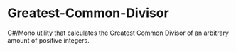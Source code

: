 # Greatest-Common-Divisor
C#/Mono utility that calculates the Greatest Common Divisor of an arbitrary amount of positive integers.
